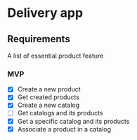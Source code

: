 # Delivery app

## Requirements

A list of essential product feature

### MVP

- [x] Create a new product
- [x] Get created products
- [x] Create a new catalog
- [ ] Get catalogs and its products
- [x] Get a specific catalog and its products
- [x] Associate a product in a catalog
